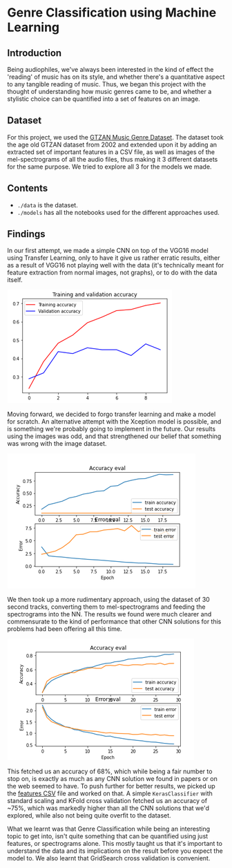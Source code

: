 # Genre Classification using Machine Learning

## Introduction

Being audiophiles, we've always been interested in the kind of effect the 'reading' of music has on its style, and whether there's a quantitative aspect to any tangible reading of music. Thus, we began this project with the thought of understanding how music genres came to be, and whether a stylistic choice can be quantified into a set of features on an image.



## Dataset

For this project, we used the [GTZAN Music Genre Dataset](https://www.kaggle.com/andradaolteanu/gtzan-dataset-music-genre-classification). The dataset took the age old GTZAN dataset from 2002 and extended upon it by adding an extracted set of important features in a CSV file, as well as images of the mel-spectrograms of all the audio files, thus making it 3 different datasets for the same purpose. We tried to explore all 3 for the models we made.

## Contents

- `./data` is the dataset. 
- `./models` has all the notebooks used for the different approaches used.

## Findings

In our first attempt, we made a simple CNN on top of the VGG16 model using Transfer Learning, only to have it give us rather erratic results, either as a result of VGG16 not playing well with the data (it's technically meant for feature extraction from normal images, not graphs), or to do with the data itself.

![Results - Transfer Learning](https://raw.githubusercontent.com/Not-Pace/Genre-Classifier/main/images/result1.png)

Moving forward, we decided to forgo transfer learning and make a model for scratch. An alternative attempt with the Xception model is possible, and is something we're probably going to implement in the future. Our results using the images was odd, and that strengthened our belief that something was wrong with the image dataset.

![Results - Image](https://raw.githubusercontent.com/Not-Pace/Genre-Classifier/main/images/result3.png)

We then took up a more rudimentary approach, using the dataset of 30 second tracks, converting them to mel-spectrograms and feeding the spectrograms into the NN. The results we found were much clearer and commensurate to the kind of performance that other CNN solutions for this problems had been offering all this time.

![Results - Mel-Spec](https://raw.githubusercontent.com/Not-Pace/Genre-Classifier/main/images/result2.png)

This fetched us an accuracy of 68%, which while being a fair number to stop on, is exactly as much as any CNN solution we found in papers or on the web seemed to have. To push further for better results, we picked up the [features CSV](https://github.com/Not-Pace/Genre-Classifier/blob/main/Data/features_30_sec.csv) file and worked on that. A simple `KerasClassifier` with standard scaling and KFold cross validation fetched us an accuracy of ~75%, which was markedly higher than all the CNN solutions that we'd explored, while also not being quite overfit to the dataset.

What we learnt was that Genre Classification while being an interesting topic to get into, isn't quite something that can be quantified using just features, or spectrograms alone. This mostly taught us that it's important to understand the data and its implications on the result before you expect the model to. We also learnt that GridSearch cross validation is convenient.
